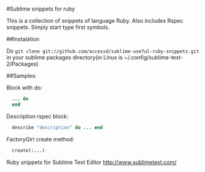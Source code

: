 #Sublime snippets for ruby

This is a collection of snippets of language Ruby. Also includes Rspec snippets.
Simply start type first symbols.

##Instalation

Do `git clone git://github.com/accessd/sublime-useful-ruby-snippets.git` in your sublime packages directory(in Linux is ~/.config/sublime-text-2/Packages)

##Samples:

Block with do:

```ruby
  ... do
  end
```

Description rspec block:

```ruby
  describe "description" do ... end
```

FactoryGirl create method:

```ruby
  create(:...)
```

Ruby snippets for Sublime Text Editor http://www.sublimetext.com/